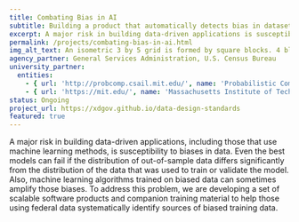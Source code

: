 ```yaml
---
title: Combating Bias in AI
subtitle: Building a product that automatically detects bias in datasets that could lead to incorrect, systematically biased predictions.
excerpt: A major risk in building data-driven applications is susceptibility to biases in data. This project seeks to develop scalable solutions to help those using federal data to identify sources of biased training data.
permalink: /projects/combating-bias-in-ai.html
img_alt_text: An isometric 3 by 5 grid is formed by square blocks. 4 blocks in the bottom-right are joined by a line and are in a different color demonstrating a focus, or bias, to the bottom-right of the grid.
agency_partner: General Services Administration, U.S. Census Bureau
university_partner:
  entities:
    - { url: 'http://probcomp.csail.mit.edu/', name: 'Probabilistic Computing Project' }
    - { url: 'https://mit.edu/', name: 'Massachusetts Institute of Technology (MIT)' }
status: Ongoing
project_url: https://xdgov.github.io/data-design-standards
featured: true
---
```

<p>
  A major risk in building data-driven applications, including those that use machine learning methods, is susceptibility to biases in data.  Even the best models can fail if the distribution of out-of-sample data differs significantly from the distribution of the data that was used to train or validate the model. Also, machine learning algorithms trained on biased data can sometimes amplify those biases. To address this problem, we are developing a set of scalable software products and companion training material to help those using federal data systematically identify sources of biased training data.
</p>